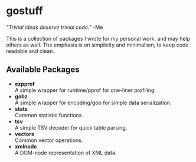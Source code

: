 gostuff
=======

*"Trivial ideas deserve trivial code."* -Me

This is a collection of packages I wrote for my personal work, and may help
others as well. The emphasis is on simplicity and minimalism, to keep code
readable and clean.

Available Packages
------------------

* **ezpprof**  
  A simple wrapper for runtime/pprof for one-liner profiling.
* **gobz**  
  A simple wrapper for encoding/gob for simple data serialization.
* **stats**  
  Common statistic functions.
* **tsv**  
  A simple TSV decoder for quick table parsing.
* **vectors**  
  Common vector operations.
* **xmlnode**  
  A DOM-node representation of XML data.
